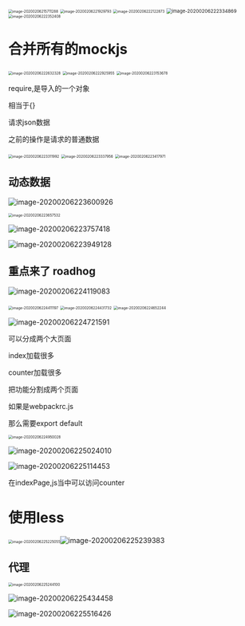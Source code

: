 <img src="C:\Users\Artificial\AppData\Roaming\Typora\typora-user-images\image-20200206215711288.png" alt="image-20200206215711288" style="zoom:50%;" />





<img src="C:\Users\Artificial\AppData\Roaming\Typora\typora-user-images\image-20200206221929793.png" alt="image-20200206221929793" style="zoom:50%;" />





<img src="C:\Users\Artificial\AppData\Roaming\Typora\typora-user-images\image-20200206222122873.png" alt="image-20200206222122873" style="zoom:50%;" />







<img src="C:\Users\Artificial\AppData\Roaming\Typora\typora-user-images\image-20200206222334869.png" alt="image-20200206222334869" style="zoom:67%;" />





<img src="C:\Users\Artificial\AppData\Roaming\Typora\typora-user-images\image-20200206222352408.png" alt="image-20200206222352408" style="zoom: 50%;" />



# 合并所有的mockjs

<img src="C:\Users\Artificial\AppData\Roaming\Typora\typora-user-images\image-20200206222632328.png" alt="image-20200206222632328" style="zoom:50%;" />





<img src="C:\Users\Artificial\AppData\Roaming\Typora\typora-user-images\image-20200206222925955.png" alt="image-20200206222925955" style="zoom:50%;" />





<img src="C:\Users\Artificial\AppData\Roaming\Typora\typora-user-images\image-20200206223153678.png" alt="image-20200206223153678" style="zoom:50%;" />



require,是导入的一个对象

相当于{}





请求json数据

之前的操作是请求的普通数据



<img src="C:\Users\Artificial\AppData\Roaming\Typora\typora-user-images\image-20200206223311992.png" alt="image-20200206223311992" style="zoom:50%;" />





<img src="C:\Users\Artificial\AppData\Roaming\Typora\typora-user-images\image-20200206223337956.png" alt="image-20200206223337956" style="zoom:50%;" />







<img src="C:\Users\Artificial\AppData\Roaming\Typora\typora-user-images\image-20200206223417971.png" alt="image-20200206223417971" style="zoom:50%;" />





## 动态数据

![image-20200206223600926](C:\Users\Artificial\AppData\Roaming\Typora\typora-user-images\image-20200206223600926.png)





<img src="C:\Users\Artificial\AppData\Roaming\Typora\typora-user-images\image-20200206223657532.png" alt="image-20200206223657532" style="zoom:50%;" />

![image-20200206223757418](C:\Users\Artificial\AppData\Roaming\Typora\typora-user-images\image-20200206223757418.png)







![image-20200206223949128](C:\Users\Artificial\AppData\Roaming\Typora\typora-user-images\image-20200206223949128.png)





## 重点来了 roadhog

![image-20200206224119083](C:\Users\Artificial\AppData\Roaming\Typora\typora-user-images\image-20200206224119083.png) 





<img src="C:\Users\Artificial\AppData\Roaming\Typora\typora-user-images\image-20200206224411197.png" alt="image-20200206224411197" style="zoom:50%;" />





<img src="C:\Users\Artificial\AppData\Roaming\Typora\typora-user-images\image-20200206224431732.png" alt="image-20200206224431732" style="zoom:50%;" />





<img src="C:\Users\Artificial\AppData\Roaming\Typora\typora-user-images\image-20200206224652244.png" alt="image-20200206224652244" style="zoom:50%;" />





![image-20200206224721591](C:\Users\Artificial\AppData\Roaming\Typora\typora-user-images\image-20200206224721591.png)



可以分成两个大页面



index加载很多

counter加载很多



把功能分割成两个页面



如果是webpackrc.js

那么需要export default





<img src="C:\Users\Artificial\AppData\Roaming\Typora\typora-user-images\image-20200206224950028.png" alt="image-20200206224950028" style="zoom:50%;" />

![image-20200206225024010](C:\Users\Artificial\AppData\Roaming\Typora\typora-user-images\image-20200206225024010.png)



![image-20200206225114453](C:\Users\Artificial\AppData\Roaming\Typora\typora-user-images\image-20200206225114453.png)



在indexPage,js当中可以访问counter



# 使用less

<img src="C:\Users\Artificial\AppData\Roaming\Typora\typora-user-images\image-20200206225225055.png" alt="image-20200206225225055" style="zoom:50%;" />![image-20200206225239383](C:\Users\Artificial\AppData\Roaming\Typora\typora-user-images\image-20200206225239383.png)

## 代理

<img src="C:\Users\Artificial\AppData\Roaming\Typora\typora-user-images\image-20200206225244100.png" alt="image-20200206225244100" style="zoom:50%;" />







![image-20200206225434458](C:\Users\Artificial\AppData\Roaming\Typora\typora-user-images\image-20200206225434458.png)









![image-20200206225516426](C:\Users\Artificial\AppData\Roaming\Typora\typora-user-images\image-20200206225516426.png)